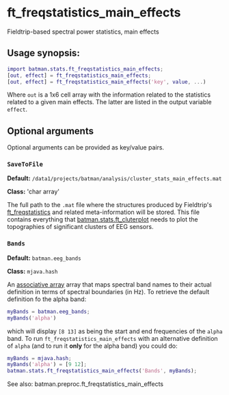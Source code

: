 ft_freqstatistics_main_effects
====

Fieldtrip-based spectral power statistics, main effects

## Usage synopsis:

````matlab
import batman.stats.ft_freqstatistics_main_effects;
[out, effect] = ft_freqstatistics_main_effects;
[out, effect] = ft_freqstatistics_main_effects('key', value, ...)
````

Where `out` is a 1x6 cell array with the information related to the
statistics related to a given main effects. The latter are
listed in the output variable `effect`.

## Optional arguments

Optional arguments can be provided as key/value pairs.

### `SaveToFile`

__Default:__
`/data1/projects/batman/analysis/cluster_stats_main_effects.mat`

__Class:__ 'char array'

The full path to the `.mat` file where the structures produced by
Fieldtrip's [ft_freqstatistics][ft_freqstatistics] and related
meta-information will be stored. This file contains everything that 
[batman.stats.ft_cluterplot][ft_clusterplot] needs to plot the
topographies of significant clusters of EEG sensors. 

[ft_freqstatistics]: http://fieldtrip.fcdonders.nl/reference/ft_freqstatistics
[ft_clusterplot]: ./ft_clusterplot.md


### `Bands`

__Default:__ `batman.eeg_bands`

__Class:__ `mjava.hash`

An [associative array][wiki-aarray] array that maps spectral band names
to their actual definition in terms of spectral boundaries (in Hz). To
retrieve the default definition fo the alpha band:

````matlab
myBands = batman.eeg_bands;
myBands('alpha')
````

which will display `[8 13]` as being the start and end frequencies of the
`alpha` band. To run `ft_freqstatistics_main_effects` with an alternative
definition of `alpha` (and to run it __only__ for the alpha band) you
could do:

````matlab
myBands = mjava.hash;
myBands('alpha') = [9 12];
batman.stats.ft_freqstatistics_main_effects('Bands', myBands);
````

[wiki-aarray]: http://en.wikipedia.org/wiki/Associative_array

See also: batman.preproc.ft_freqstatistics_main_effects
